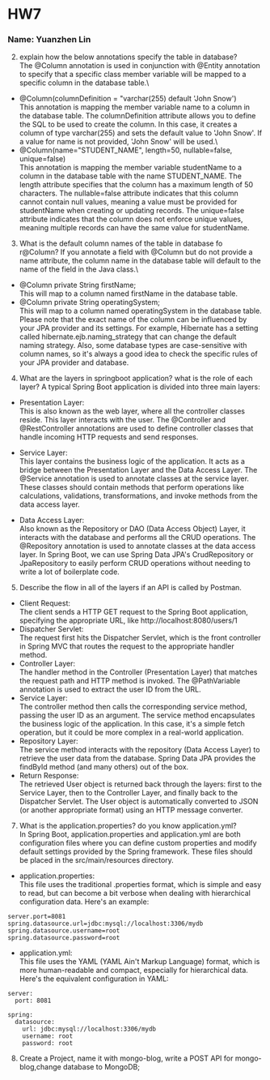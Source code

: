 # HW7
### Name: Yuanzhen Lin

2. explain how the below annotations specify the table in database?\
The @Column annotation is used in conjunction with @Entity annotation to specify that a specific class member variable will be mapped to a specific column in the database table.\
- @Column(columnDefinition = "varchar(255) default 'John Snow')\
This annotation is mapping the member variable name to a column in the database table. The columnDefinition attribute allows you to define the SQL to be used to create the column. In this case, it creates a column of type varchar(255) and sets the default value to 'John Snow'. If a value for name is not provided, 'John Snow' will be used.\
- @Column(name="STUDENT_NAME", length=50, nullable=false, unique=false)\
This annotation is mapping the member variable studentName to a column in the database table with the name STUDENT_NAME. The length attribute specifies that the column has a maximum length of 50 characters. The nullable=false attribute indicates that this column cannot contain null values, meaning a value must be provided for studentName when creating or updating records. The unique=false attribute indicates that the column does not enforce unique values, meaning multiple records can have the same value for studentName.

3. What is the default column names of the table in database fo r@Column?
If you annotate a field with @Column but do not provide a name attribute, the column name in the database table will default to the name of the field in the Java class.\
- @Column private String firstName;\
This will map to a column named firstName in the database table.
- @Column private String operatingSystem;\
This will map to a column named operatingSystem in the database table.\
Please note that the exact name of the column can be influenced by your JPA provider and its settings. For example, Hibernate has a setting called hibernate.ejb.naming_strategy that can change the default naming strategy. Also, some database types are case-sensitive with column names, so it's always a good idea to check the specific rules of your JPA provider and database.


4. What are the layers in springboot application? what is the role of each layer?
   A typical Spring Boot application is divided into three main layers:

- Presentation Layer: \
This is also known as the web layer, where all the controller classes reside. This layer interacts with the user. The @Controller and @RestController annotations are used to define controller classes that handle incoming HTTP requests and send responses.

- Service Layer: \
This layer contains the business logic of the application. It acts as a bridge between the Presentation Layer and the Data Access Layer. The @Service annotation is used to annotate classes at the service layer. These classes should contain methods that perform operations like calculations, validations, transformations, and invoke methods from the data access layer.

- Data Access Layer: \
Also known as the Repository or DAO (Data Access Object) Layer, it interacts with the database and performs all the CRUD operations. The @Repository annotation is used to annotate classes at the data access layer. In Spring Boot, we can use Spring Data JPA's CrudRepository or JpaRepository to easily perform CRUD operations without needing to write a lot of boilerplate code.

5. Describe the flow in all of the layers if an API is called by Postman.
- Client Request: \
The client sends a HTTP GET request to the Spring Boot application, specifying the appropriate URL, like http://localhost:8080/users/1
- Dispatcher Servlet: \
The request first hits the Dispatcher Servlet, which is the front controller in Spring MVC that routes the request to the appropriate handler method.
- Controller Layer: \
The handler method in the Controller (Presentation Layer) that matches the request path and HTTP method is invoked. The @PathVariable annotation is used to extract the user ID from the URL.
- Service Layer: \
The controller method then calls the corresponding service method, passing the user ID as an argument. The service method encapsulates the business logic of the application. In this case, it's a simple fetch operation, but it could be more complex in a real-world application.
- Repository Layer: \
The service method interacts with the repository (Data Access Layer) to retrieve the user data from the database. Spring Data JPA provides the findById method (and many others) out of the box.
- Return Response: \
The retrieved User object is returned back through the layers: first to the Service Layer, then to the Controller Layer, and finally back to the Dispatcher Servlet. The User object is automatically converted to JSON (or another appropriate format) using an HTTP message converter.


7. What is the application.properties? do you know application.yml?\
In Spring Boot, application.properties and application.yml are both configuration files where you can define custom properties and modify default settings provided by the Spring framework. These files should be placed in the src/main/resources directory.
- application.properties: \
This file uses the traditional .properties format, which is simple and easy to read, but can become a bit verbose when dealing with hierarchical configuration data. Here's an example:
```aidl
server.port=8081
spring.datasource.url=jdbc:mysql://localhost:3306/mydb
spring.datasource.username=root
spring.datasource.password=root
```

- application.yml: \
This file uses the YAML (YAML Ain't Markup Language) format, which is more human-readable and compact, especially for hierarchical data. Here's the equivalent configuration in YAML:
```aidl
server:
  port: 8081

spring:
  datasource:
    url: jdbc:mysql://localhost:3306/mydb
    username: root
    password: root
```

8. Create a Project, name it with mongo-blog, write a POST API for mongo-blog,change database to MongoDB;


